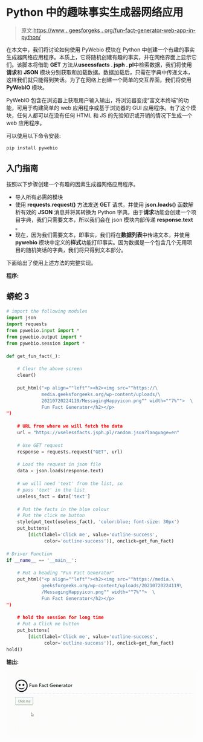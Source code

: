 # Python 中的趣味事实生成器网络应用

> 原文:[https://www . geesforgeks . org/fun-fact-generator-web-app-in-python/](https://www.geeksforgeeks.org/fun-fact-generator-web-app-in-python/)

在本文中，我们将讨论如何使用 PyWebio 模块在 Python 中创建一个有趣的事实生成器网络应用程序。本质上，它将随机创建有趣的事实，并在网络界面上显示它们。该脚本将借助 **GET** 方法从**useessfacts . jsph . pl**中检索数据，我们将使用**请求**和 **JSON** 模块分别获取和加载数据。数据加载后，只需在字典中传递文本，这样我们就只能得到笑话。为了在网络上创建一个简单的交互界面，我们将使用 **PyWebIO** 模块。

PyWebIO 包含在浏览器上获取用户输入输出，将浏览器变成“富文本终端”的功能，可用于构建简单的 web 应用程序或基于浏览器的 GUI 应用程序。有了这个模块，任何人都可以在没有任何 HTML 和 JS 的先验知识或开销的情况下生成一个 web 应用程序。

可以使用以下命令安装:

```py
pip install pywebio
```

## 入门指南

按照以下步骤创建一个有趣的因素生成器网络应用程序。

*   导入所有必需的模块
*   使用 **requests.request()** 方法发送 **GET** 请求，并使用 **json.loads()** 函数解析有效的 **JSON** 消息并将其转换为 Python 字典。由于**请求**功能会创建一个项目字典，我们只需要文本，所以我们会在 json 模块内部传递 **response.text** 。
*   现在，因为我们需要文本，即事实，我们将在**数据列表**中传递文本，并使用 **pywebio** 模块中定义的**样式**功能打印事实。因为数据是一个包含几个无用项目的随机笑话的字典，我们将只得到文本部分。

下面给出了使用上述方法的完整实现。

**程序:**

## 蟒蛇 3

```py
# import the following modules
import json
import requests
from pywebio.input import *
from pywebio.output import *
from pywebio.session import *

def get_fun_fact(_):

    # Clear the above screen
    clear()

    put_html("<p align=""left""><h2><img src=""https://\
             media.geeksforgeeks.org/wp-content/uploads/\
             20210720224119/MessagingHappyicon.png"" width=""7%"">  \
             Fun Fact Generator</h2></p>
")

    # URL from where we will fetch the data
    url = "https://uselessfacts.jsph.pl/random.json?language=en"

    # Use GET request
    response = requests.request("GET", url)  

    # Load the request in json file
    data = json.loads(response.text)

    # we will need 'text' from the list, so 
    # pass 'text' in the list
    useless_fact = data['text']

    # Put the facts in the blue colour
    # Put the click me button
    style(put_text(useless_fact), 'color:blue; font-size: 30px')
    put_buttons(
        [dict(label='Click me', value='outline-success', 
              color='outline-success')], onclick=get_fun_fact)  

# Driver Function
if __name__ == '__main__':

    # Put a heading "Fun Fact Generator"
    put_html("<p align=""left""><h2><img src=""https://media.\
             geeksforgeeks.org/wp-content/uploads/20210720224119\
             /MessagingHappyicon.png"" width=""7%"">  \
             Fun Fact Generator</h2></p>
")

    # hold the session for long time
    # Put a Click me button
    put_buttons(
        [dict(label='Click me', value='outline-success', 
              color='outline-success')], onclick=get_fun_fact)  
hold()  
```

**输出:**

![](img/043700a52e78ed8d12bbd0c01efbf36a.png)